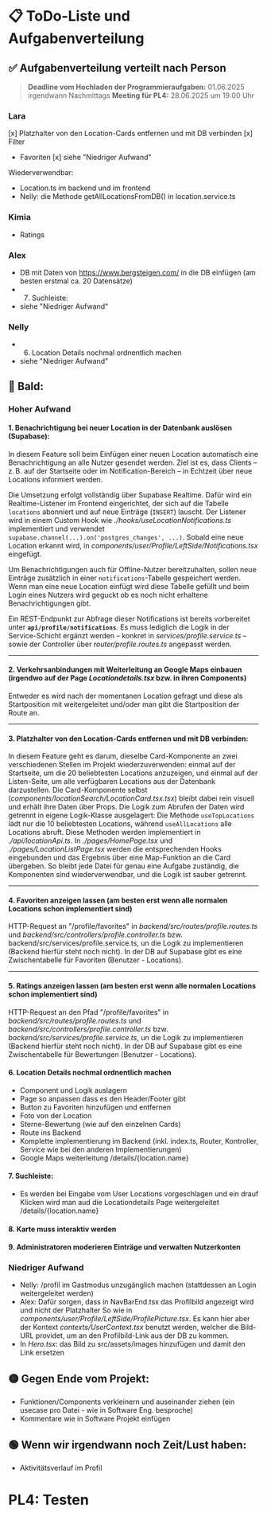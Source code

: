 # 📋 ToDo-Liste und Aufgabenverteilung

## ✅ Aufgabenverteilung verteilt nach Person
> **Deadline vom Hochladen der Programmieraufgaben:** 01.06.2025 irgendwann Nachmittags
> **Meeting für PL4:** 28.06.2025 um 19:00 Uhr

### Lara
[x] Platzhalter von den Location-Cards entfernen und mit DB verbinden
[x] Filter
- Favoriten
[x] siehe "Niedriger Aufwand"

Wiederverwendbar:
- Location.ts im backend und im frontend
- Nelly: die Methode getAllLocationsFromDB() in location.service.ts

### Kimia
- Ratings

### Alex
- DB mit Daten von https://www.bergsteigen.com/ in die DB einfügen (am besten erstmal ca. 20 Datensätze)
- 7. Suchleiste:
- siehe "Niedriger Aufwand"

### Nelly
- 6. Location Details nochmal ordnentlich machen
- siehe "Niedriger Aufwand"


## 🔴 Bald:
### Hoher Aufwand
#### 1. Benachrichtigung bei neuer Location in der Datenbank auslösen (Supabase):
In diesem Feature soll beim Einfügen einer neuen Location automatisch eine Benachrichtigung an alle Nutzer gesendet werden. Ziel ist es, dass Clients – z. B. auf der Startseite oder im Notification-Bereich – in Echtzeit über neue Locations informiert werden.

Die Umsetzung erfolgt vollständig über Supabase Realtime. Dafür wird ein Realtime-Listener im Frontend eingerichtet, der sich auf die Tabelle `locations` abonniert und auf neue Einträge (`INSERT`) lauscht. Der Listener wird in einem Custom Hook wie *./hooks/useLocationNotifications.ts* implementiert und verwendet `supabase.channel(...).on('postgres_changes', ...)`. Sobald eine neue Location erkannt wird, in *components/user/Profile/LeftSide/Notifications.tsx* eingefügt.

Um Benachrichtigungen auch für Offline-Nutzer bereitzuhalten, sollen neue Einträge zusätzlich in einer `notifications`-Tabelle gespeichert werden. Wenn man eine neue Location einfügt wird diese Tabelle gefüllt und beim Login eines Nutzers wird geguckt ob es noch nicht erhaltene Benachrichtigungen gibt.

Ein REST-Endpunkt zur Abfrage dieser Notifications ist bereits vorbereitet unter **`api/profile/notifications`**. Es muss lediglich die Logik in der Service-Schicht ergänzt werden – konkret in *services/profile.service.ts* – sowie der Controller über *router/profile.routes.ts* angepasst werden.

---

#### 2. Verkehrsanbindungen mit Weiterleitung an Google Maps einbauen (irgendwo auf der Page ***Locationdetails.tsx*** bzw. in ihren Components)
Entweder es wird nach der momentanen Location gefragt und diese als Startposition mit weitergeleitet und/oder man gibt die Startposition der Route an.

---

#### 3. Platzhalter von den Location-Cards entfernen und mit DB verbinden:
In diesem Feature geht es darum, dieselbe Card-Komponente an zwei verschiedenen Stellen im Projekt wiederzuverwenden: einmal auf der Startseite, um die 20 beliebtesten Locations anzuzeigen, und einmal auf der Listen-Seite, um alle verfügbaren Locations aus der Datenbank darzustellen. Die Card-Komponente selbst (*components/locationSearch/LocationCard.tsx.tsx*) bleibt dabei rein visuell und erhält ihre Daten über Props. Die Logik zum Abrufen der Daten wird getrennt in eigene Logik-Klasse ausgelagert: Die Methode ```useTopLocations``` lädt nur die 10 beliebtesten Locations, während ```useAllLocations``` alle Locations abruft. Diese Methoden werden implementiert in *./api/locationApi.ts*. In *./pages/HomePage.tsx* und *./pages/LocationListPage.tsx* werden die entsprechenden Hooks eingebunden und das Ergebnis über eine Map-Funktion an die Card übergeben. So bleibt jede Datei für genau eine Aufgabe zuständig, die Komponenten sind wiederverwendbar, und die Logik ist sauber getrennt.

---

#### 4. Favoriten anzeigen lassen (am besten erst wenn alle normalen Locations schon implementiert sind)
HTTP-Request an "/profile/favorites" in *backend/src/routes/profile.routes.ts* und *backend/src/controllers/profile.controller.ts* bzw.
backend/src/services/profile.service.ts, un die Logik zu implementieren (Backend hierfür steht noch nicht).
In der DB auf Supabase gibt es eine Zwischentabelle für Favoriten (Benutzer - Locations).

---

#### 5. Ratings anzeigen lassen (am besten erst wenn alle normalen Locations schon implementiert sind)
HTTP-Request an den Pfad "/profile/favorites" in *backend/src/routes/profile.routes.ts* und *backend/src/controllers/profile.controller.ts* bzw.
*backend/src/services/profile.service.ts*, un die Logik zu implementieren (Backend hierfür steht noch nicht).
In der DB auf Supabase gibt es eine Zwischentabelle für Bewertungen (Benutzer - Locations).

#### 6. Location Details nochmal ordnentlich machen
- Component und Logik auslagern
- Page so anpassen dass es den Header/Footer gibt
- Button zu Favoriten hinzufügen und entfernen
- Foto von der Location
- Sterne-Bewertung (wie auf den einzelnen Cards)
- Route ins Backend
- Komplette implementierung im Backend (inkl. index.ts, Router, Kontroller, Service wie bei den anderen Implementierungen)
- Google Maps weiterleitung
/details/{location.name}

#### 7. Suchleiste:
- Es werden bei Eingabe vom User Locations vorgeschlagen und ein drauf Klicken wird man aud die Locationdetails Page weitergeleitet
/details/{location.name}

#### 8. Karte muss interaktiv werden

#### 9. Administratoren moderieren Einträge und verwalten Nutzerkonten

### Niedriger Aufwand

- Nelly: /profil im Gastmodus unzugänglich machen (stattdessen an Login weitergeleitet werden)
- Alex: Dafür sorgen, dass in NavBarEnd.tsx das Profilbild angezeigt wird und nicht der Platzhalter
So wie in *components/user/Profile/LeftSide/ProfilePicture.tsx*. Es kann hier aber der Kontext *contexts/UserContext.tsx* benutzt werden, welcher die Bild-URL providet, um an den Profilbild-Link aus der DB zu kommen.
- In *Hero.tsx*: das Bild zu src/assets/images hinzufügen und damit den Link ersetzen


## 🟡 Gegen Ende vom Projekt:
- Funktionen/Components verkleinern und auseinander ziehen (ein usecase pro Datei - wie in Software Eng. besproche)
- Kommentare wie in Software Projekt einfügen

## 🟢 Wenn wir irgendwann noch Zeit/Lust haben:
- Aktivitätsverlauf im Profil

# PL4: Testen


